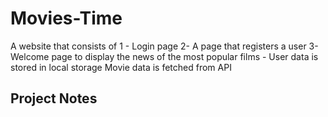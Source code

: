 # Movies-Time
A website that consists of 1 - Login page 2- A page that registers a user 3- Welcome page to display the news of the most popular films  - User data is stored in local storage Movie data is fetched from API 


## Project Notes
